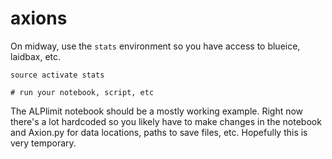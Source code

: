 # axions

On midway, use the `stats` environment so you have access to blueice, laidbax, etc.

```
source activate stats

# run your notebook, script, etc
```

The ALPlimit notebook should be a mostly working example. Right now there's a lot hardcoded so you likely have to make changes in the notebook and Axion.py for data locations, paths to save files, etc. Hopefully this is very temporary.

